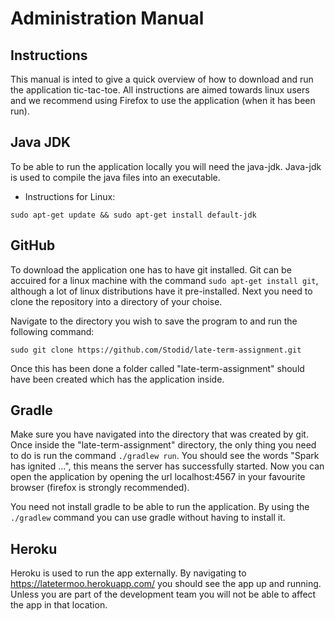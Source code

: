 Administration Manual
====================

Instructions
------------

This manual is inted to give a quick overview of how to download and run the application tic-tac-toe. All instructions are aimed towards linux users and we recommend using Firefox to use the application (when it has been run).

Java JDK 
---------

To be able to run the application locally you will need the java-jdk. Java-jdk is used to compile the java files into an executable.

* Instructions for Linux:
```
sudo apt-get update && sudo apt-get install default-jdk
```

GitHub
-------

To download the application one has to have git installed. Git can be accuired for a linux machine with the command ```sudo apt-get install git```, although a lot of linux distributions have it pre-installed. Next you need to clone the repository into a directory of your choise.

Navigate to the directory you wish to save the program to and run the following command:
```
sudo git clone https://github.com/Stodid/late-term-assignment.git
```

Once this has been done a folder called "late-term-assignment" should have been created which has the application inside.

Gradle
--------

Make sure you have navigated into the directory that was created by git. Once inside the "late-term-assignment" directory, the only thing you need to do is run the command ```./gradlew run```. You should see the words "Spark has ignited ...", this means the server has successfully started. Now you can open the application by opening the url localhost:4567 in your favourite browser (firefox is strongly recommended). 

You need not install gradle to be able to run the application. By using the ```./gradlew``` command you can use gradle without having to install it.

Heroku
--------

Heroku is used to run the app externally. By navigating to https://latetermoo.herokuapp.com/ you should see the app up and running. Unless you are part of the development team you will not be able to affect the app in that location.
